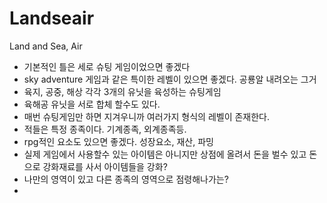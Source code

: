 # Landseair
Land and Sea, Air

- 기본적인 틀은 세로 슈팅 게임이었으면 좋겠다
- sky adventure 게임과 같은 특이한 레벨이 있으면 좋겠다. 공룡알 내려오는 그거
- 육지, 공중, 해상 각각 3개의 유닛을 육성하는 슈팅게임
- 육해공 유닛을 서로 합체 할수도 있다.
- 매번 슈팅게임만 하면 지겨우니까 여러가지 형식의 레벨이 존재한다.
- 적들은 특정 종족이다. 기계종족, 외계종족등.
- rpg적인 요소도 있으면 좋겠다. 성장요소, 재산, 파밍
- 실제 게임에서 사용할수 있는 아이템은 아니지만 상점에 올려서 돈을 벌수 있고 돈으로 강화재료를 사서 아이템들을 강화?
- 나만의 영역이 있고 다른 종족의 영역으로 점령해나가는?
- 
